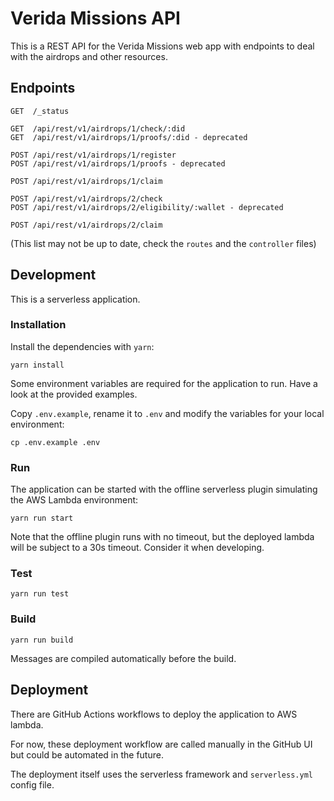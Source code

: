 # Verida Missions API

This is a REST API for the Verida Missions web app with endpoints to deal with the airdrops and other resources.

## Endpoints

```
GET  /_status

GET  /api/rest/v1/airdrops/1/check/:did
GET  /api/rest/v1/airdrops/1/proofs/:did - deprecated

POST /api/rest/v1/airdrops/1/register
POST /api/rest/v1/airdrops/1/proofs - deprecated

POST /api/rest/v1/airdrops/1/claim

POST /api/rest/v1/airdrops/2/check
POST /api/rest/v1/airdrops/2/eligibility/:wallet - deprecated

POST /api/rest/v1/airdrops/2/claim
```

(This list may not be up to date, check the `routes` and the `controller` files)

## Development

This is a serverless application.

### Installation

Install the dependencies with `yarn`:

```
yarn install
```

Some environment variables are required for the application to run. Have a look at the provided examples.

Copy `.env.example`, rename it to `.env` and modify the variables for your local environment:

```
cp .env.example .env
```

### Run

The application can be started with the offline serverless plugin simulating the AWS Lambda environment:

```
yarn run start
```

Note that the offline plugin runs with no timeout, but the deployed lambda will be subject to a 30s timeout. Consider it when developing.

### Test

```
yarn run test
```

### Build

```
yarn run build
```

Messages are compiled automatically before the build.

## Deployment

There are GitHub Actions workflows to deploy the application to AWS lambda.

For now, these deployment workflow are called manually in the GitHub UI but could be automated in the future.

The deployment itself uses the serverless framework and `serverless.yml` config file.
